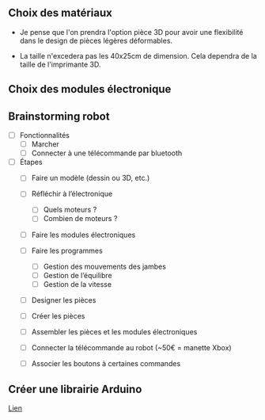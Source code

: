  ## Choix des matériaux

* Je pense que l'on prendra l'option pièce 3D pour avoir une flexibilité dans le design de pièces légères déformables.

* La taille n'excedera pas les 40x25cm de dimension. Cela dependra de la taille de l'imprimante 3D.


## Choix des modules électronique


## Brainstorming robot

- [ ] Fonctionnalités
  - [ ] Marcher
  - [ ] Connecter à une télécommande par bluetooth
- [ ] Étapes
  - [ ] Faire un modèle (dessin ou 3D, etc.)
  - [ ] Réfléchir à l’électronique
    - [ ] Quels moteurs ?
    - [ ] Combien de moteurs ?
  - [ ] Faire les modules électroniques
  - [ ] Faire les programmes
    - [ ] Gestion des mouvements des jambes
    - [ ] Gestion de l’équilibre
    - [ ] Gestion de la vitesse
  - [ ] Designer les pièces
  - [ ] Créer les pièces
  - [ ] Assembler les pièces et les modules électroniques
  - [ ] Connecter la télécommande au robot (~50€ = manette Xbox)
  - [ ] Associer les boutons à certaines commandes


## Créer une librairie Arduino
[Lien](https://www.arduino.cc/en/Hacking/libraryTutorial)